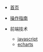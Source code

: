 * [首页](/)
* [操作指南](guide)

* 前端技术
    * [javascript](01/javascript/)
    * [echarts](01/echarts/)


